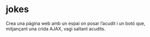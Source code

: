 # jokes
Crea una pàgina web amb un espai on posar l’acudit i un botó que, mitjançant una crida AJAX, vagi saltant acudits.
